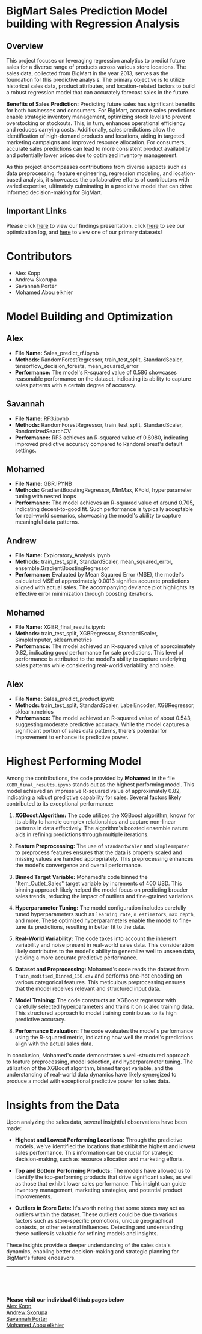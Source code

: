 # BigMart Sales Prediction Model building with Regression Analysis
  
## Overview

This project focuses on leveraging regression analytics to predict future sales for a diverse range of products across various store locations. The sales data, collected from BigMart in the year 2013, serves as the foundation for this predictive analysis. The primary objective is to utilize historical sales data, product attributes, and location-related factors to build a robust regression model that can accurately forecast sales in the future.

**Benefits of Sales Prediction:**
Predicting future sales has significant benefits for both businesses and consumers. For BigMart, accurate sales predictions enable strategic inventory management, optimizing stock levels to prevent overstocking or stockouts. This, in turn, enhances operational efficiency and reduces carrying costs. Additionally, sales predictions allow the identification of high-demand products and locations, aiding in targeted marketing campaigns and improved resource allocation. For consumers, accurate sales predictions can lead to more consistent product availability and potentially lower prices due to optimized inventory management.

As this project encompasses contributions from diverse aspects such as data preprocessing, feature engineering, regression modeling, and location-based analysis, it showcases the collaborative efforts of contributors with varied expertise, ultimately culminating in a predictive model that can drive informed decision-making for BigMart.


## Important Links
Please click [here](https://docs.google.com/presentation/d/1MLGNz3lZow-65TH0pca2mxmcsVfNuM0Paq-pxnvl1vI/edit#slide=id.g278fa82c89e_0_50) to view our findings presentation, click [here](https://docs.google.com/spreadsheets/d/1Z3Rm-uLZ-wHChTdGGMKrZoQhETqUenYdb1iC-8BS4v8/edit#gid=0) to see our optimization log, and [here](https://www.kaggle.com/code/hiralmshah/bigmart-sales-prediction/notebook) to view one of our primary datasets!  

# Contributors
- Alex Kopp
- Andrew Skorupa
- Savannah Porter
- Mohamed Abou elkhier


# Model Building and Optimization

## Alex
- **File Name:** Sales_predict_rf.ipynb
- **Methods:** RandomForestRegressor, train_test_split, StandardScaler, tensorflow_decision_forests, mean_squared_error
- **Performance:** The model's R-squared value of 0.586 showcases reasonable performance on the dataset, indicating its ability to capture sales patterns with a certain degree of accuracy.

## Savannah
- **File Name:** RF3.ipynb
- **Methods:** RandomForestRegressor, train_test_split, StandardScaler, RandomizedSearchCV
- **Performance:** RF3 achieves an R-squared value of 0.6080, indicating improved predictive accuracy compared to RandomForest's default settings.

## Mohamed
- **File Name:** GBR.IPYNB
- **Methods:** GradientBoostingRegressor, MinMax, KFold, hyperparameter tuning with nested loops
- **Performance:** The model achieves an R-squared value of around 0.705, indicating decent-to-good fit. Such performance is typically acceptable for real-world scenarios, showcasing the model's ability to capture meaningful data patterns.

## Andrew
- **File Name:** Exploratory_Analysis.ipynb
- **Methods:** train_test_split, StandardScaler, mean_squared_error, ensemble.GradientBoostingRegressor
- **Performance:** Evaluated by Mean Squared Error (MSE), the model's calculated MSE of approximately 0.0013 signifies accurate predictions aligned with actual sales. The accompanying deviance plot highlights its effective error minimization through boosting iterations.

 ## Mohamed
- **File Name:** XGBR_final_results.ipynb
- **Methods:** train_test_split, XGBRegressor, StandardScaler, SimpleImputer, sklearn.metrics
- **Performance:** The model achieved an R-squared value of approximately 0.82, indicating good performance for sale predictions. This level of performance is attributed to the model's ability to capture underlying sales patterns while considering real-world variability and noise.

## Alex
- **File Name:** Sales_predict_product.ipynb
- **Methods:** train_test_split, StandardScaler, LabelEncoder, XGBRegressor, sklearn.metrics
- **Performance:** The model achieved an R-squared value of about 0.543, suggesting moderate predictive accuracy. While the model captures a significant portion of sales data patterns, there's potential for improvement to enhance its predictive power.


# Highest Performing Model

Among the contributions, the code provided by **Mohamed** in the file `XGBR_final_results.ipynb` stands out as the highest performing model. This model achieved an impressive R-squared value of approximately 0.82, indicating a robust predictive capability for sales. Several factors likely contributed to its exceptional performance:

1. **XGBoost Algorithm:** The code utilizes the XGBoost algorithm, known for its ability to handle complex relationships and capture non-linear patterns in data effectively. The algorithm's boosted ensemble nature aids in refining predictions through multiple iterations.

2. **Feature Preprocessing:** The use of `StandardScaler` and `SimpleImputer` to preprocess features ensures that the data is properly scaled and missing values are handled appropriately. This preprocessing enhances the model's convergence and overall performance.

3. **Binned Target Variable:** Mohamed's code binned the "Item_Outlet_Sales" target variable by increments of 400 USD. This binning approach likely helped the model focus on predicting broader sales trends, reducing the impact of outliers and fine-grained variations.

4. **Hyperparameter Tuning:** The model configuration includes carefully tuned hyperparameters such as `learning_rate`, `n_estimators`, `max_depth`, and more. These optimized hyperparameters enable the model to fine-tune its predictions, resulting in better fit to the data.

5. **Real-World Variability:** The code takes into account the inherent variability and noise present in real-world sales data. This consideration likely contributes to the model's ability to generalize well to unseen data, yielding a more accurate predictive performance.

6. **Dataset and Preprocessing:** Mohamed's code reads the dataset from `Train_modified_Binned_150.csv` and performs one-hot encoding on various categorical features. This meticulous preprocessing ensures that the model receives relevant and structured input data.

7. **Model Training:** The code constructs an XGBoost regressor with carefully selected hyperparameters and trains it on scaled training data. This structured approach to model training contributes to its high predictive accuracy.

8. **Performance Evaluation:** The code evaluates the model's performance using the R-squared metric, indicating how well the model's predictions align with the actual sales data.

In conclusion, Mohamed's code demonstrates a well-structured approach to feature preprocessing, model selection, and hyperparameter tuning. The utilization of the XGBoost algorithm, binned target variable, and the understanding of real-world data dynamics have likely synergized to produce a model with exceptional predictive power for sales data.




# Insights from the Data

Upon analyzing the sales data, several insightful observations have been made:

- **Highest and Lowest Performing Locations:** Through the predictive models, we've identified the locations that exhibit the highest and lowest sales performance. This information can be crucial for strategic decision-making, such as resource allocation and marketing efforts.

- **Top and Bottom Performing Products:** The models have allowed us to identify the top-performing products that drive significant sales, as well as those that exhibit lower sales performance. This insight can guide inventory management, marketing strategies, and potential product improvements.

- **Outliers in Store Data:** It's worth noting that some stores may act as outliers within the dataset. These outliers could be due to various factors such as store-specific promotions, unique geographical contexts, or other external influences. Detecting and understanding these outliers is valuable for refining models and insights.

These insights provide a deeper understanding of the sales data's dynamics, enabling better decision-making and strategic planning for BigMart's future endeavors.

---








<br>
<br>
<br>

**Please visit our individual Github pages below**  
[Alex Kopp](https://github.com/alexkopp12)  
[Andrew Skorupa](https://github.com/AndyMSkor)  
[Savannah Porter](https://github.com/SavannahWithAnH)  
[Mohamed Abou elkhier](https://github.com/nabroo101)  
 
